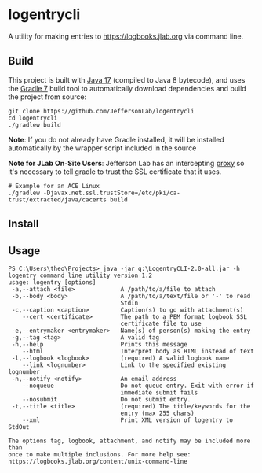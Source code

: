 # logentrycli
A utility for making entries to https://logbooks.jlab.org via command line.


## Build
This project is built with [Java 17](https://adoptium.net/) (compiled to Java 8 bytecode), and uses the [Gradle 7](https://gradle.org/) build tool to automatically download dependencies and build the project from source:

```
git clone https://github.com/JeffersonLab/logentrycli
cd logentrycli
./gradlew build
```

**Note**: If you do not already have Gradle installed, it will be installed automatically by the wrapper script included in the source

**Note for JLab On-Site Users**: Jefferson Lab has an intercepting [proxy](https://gist.github.com/slominskir/92c25a033db93a90184a5994e71d0b78) 
so it's necessary to tell gradle to trust the SSL certificate that it uses. 
```
# Example for an ACE Linux
./gradlew -Djavax.net.ssl.trustStore=/etc/pki/ca-trust/extracted/java/cacerts build
```

## Install


## Usage

```
PS C:\Users\theo\Projects> java -jar q:\LogentryCLI-2.0-all.jar -h
logentry command line utility version 1.2
usage: logentry [options]
 -a,--attach <file>             A /path/to/a/file to attach
 -b,--body <body>               A /path/to/a/text/file or '-' to read
                                StdIn
 -c,--caption <caption>         Caption(s) to go with attachment(s)
    --cert <certificate>        The path to a PEM format logbook SSL
                                certificate file to use
 -e,--entrymaker <entrymaker>   Name(s) of person(s) making the entry
 -g,--tag <tag>                 A valid tag
 -h,--help                      Prints this message
    --html                      Interpret body as HTML instead of text
 -l,--logbook <logbook>         (required) A valid logbook name
    --link <lognumber>          Link to the specified existing lognumber
 -n,--notify <notify>           An email address
    --noqueue                   Do not queue entry. Exit with error if
                                immediate submit fails
    --nosubmit                  Do not submit entry.
 -t,--title <title>             (required) The title/keywords for the
                                entry (max 255 chars)
    --xml                       Print XML version of logentry to StdOut

The options tag, logbook, attachment, and notify may be included more than
once to make multiple inclusions. For more help see:
https://logbooks.jlab.org/content/unix-command-line
```
